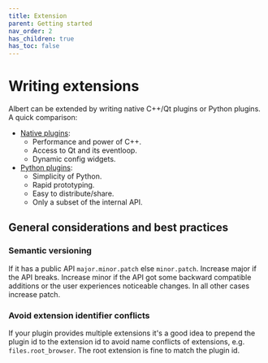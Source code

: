 ```yaml
---
title: Extension
parent: Getting started
nav_order: 2
has_children: true
has_toc: false
---
```


# Writing extensions

Albert can be extended by writing native C++/Qt plugins or Python plugins.
A quick comparison:

- [Native plugins](/gettingstarted/extension/cplusplus):
  - Performance and power of C++.
  - Access to Qt and its eventloop.
  - Dynamic config widgets.
- [Python plugins](/gettingstarted/extension/python):
  - Simplicity of Python.
  - Rapid prototyping.
  - Easy to distribute/share.
  - Only a subset of the internal API.


## General considerations and best practices

### Semantic versioning

If it has a public API `major.minor.patch` else `minor.patch`.
Increase major if the API breaks.
Increase minor if the API got some backward compatible additions or the user experiences noticeable changes.
In all other cases increase patch.

### Avoid extension identifier conflicts 

If your plugin provides multiple extensions it's a good idea to prepend the plugin id to the extension id to avoid name conflicts of extensions, e.g. `files.root_browser`.
The root extension is fine to match the plugin id.

